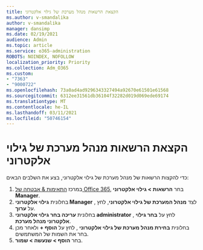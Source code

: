 ```yaml
---
title: הקצאת הרשאות מנהל מערכת של גילוי אלקטרוני
ms.author: v-smandalika
author: v-smandalika
manager: dansimp
ms.date: 02/19/2021
audience: Admin
ms.topic: article
ms.service: o365-administration
ROBOTS: NOINDEX, NOFOLLOW
localization_priority: Priority
ms.collection: Adm_O365
ms.custom:
- "7363"
- "9000722"
ms.openlocfilehash: 73a0ad4ad9296343327494a92670e61501e61568
ms.sourcegitcommit: 6312ee31561db36104f32282d019d069ede69174
ms.translationtype: MT
ms.contentlocale: he-IL
ms.lasthandoff: 03/11/2021
ms.locfileid: "50746154"
---
```

# <a name="assign-ediscovery-administrator-permissions"></a>הקצאת הרשאות מנהל מערכת של גילוי אלקטרוני

כדי להקצות הרשאות של מנהל מערכת של גילוי אלקטרוני, בצע את השלבים הבאים:

1. במרכז [התאימות & אבטחה של Office 365](https://sip.protection.office.com/), בחר **הרשאות > גילוי אלקטרוני Manager**.
2. בחלונית **גילוי אלקטרוני Manager** , לצד **מנהל המערכת של גילוי אלקטרוני**, לחץ על **ערוך**.
3. בחלונית **עריכה בחר גילוי אלקטרוני administrator** , לחץ על **בחר גילוי אלקטרוני מנהל מערכת**.
4. בחלונית **בחירת מנהל מערכת של גילוי אלקטרוני** , לחץ על **הוסף +** ולאחר מכן בחר את השמות של המשתמשים.
5. בחר **הוסף > שנעשה > שמור**.
